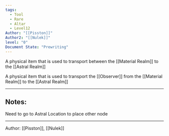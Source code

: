 ```yaml
---
tags:
  - Tool
  - Rare
  - Altar
  - Level12
Author: "[[Pisston]]"
Author2: "[[Nulek]]"
level: "0"
Document State: "Prewriting"
---
```

A physical item that is used to transport between the [[Material Realm]] to the [[Astral Realm]]

A physical item that is used to transport the [[Observer]] from the [[Material Realm]] to the [[Astral Realm]]
- - -
## Notes:
Need to go to Astral Location to place other node
- - -
Author: [[Pisston]], [[Nulek]]